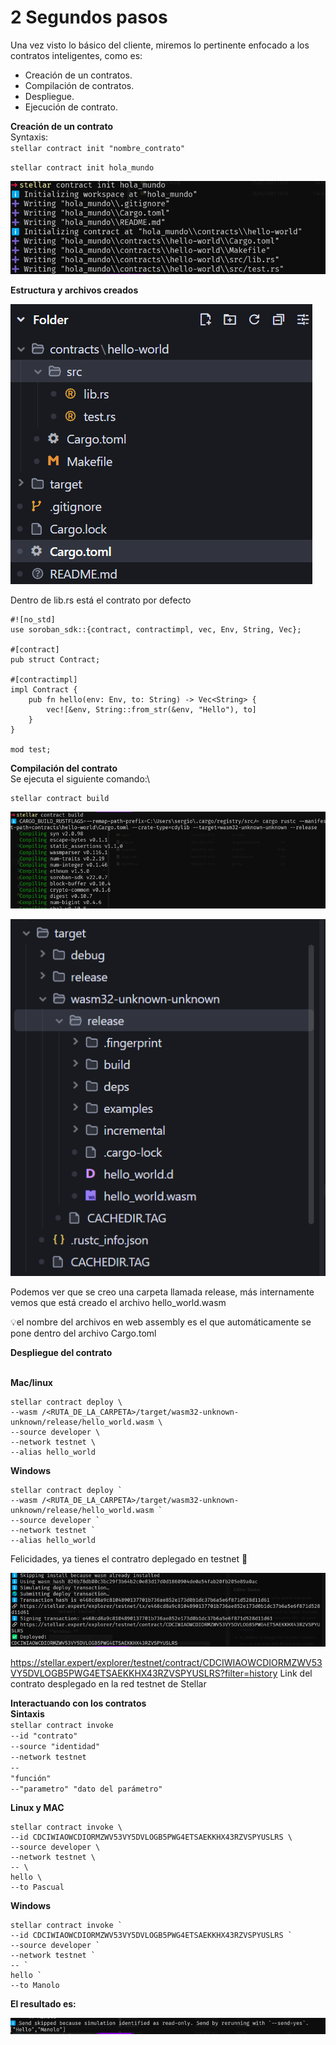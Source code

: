 


# 2️ Segundos pasos



Una vez visto lo básico del cliente, miremos lo pertinente enfocado a los contratos inteligentes, como es:

* Creación de un contratos.
* Compilación de contratos.
* Despliegue.
* Ejecución de contrato.

**Creación de un contrato**\
Syntaxis:\
`stellar contract init "nombre_contrato"`

`stellar contract init hola_mundo`



![1](https://raw.githubusercontent.com/StellarEspanol/Soroban/main/.gitbook/assets/image%20(24).png)

**Estructura y archivos creados**


![2](https://raw.githubusercontent.com/StellarEspanol/Soroban/main/.gitbook/assets/image%20(25).png)



Dentro de lib.rs está el contrato por defecto

```
#![no_std]
use soroban_sdk::{contract, contractimpl, vec, Env, String, Vec};

#[contract]
pub struct Contract;

#[contractimpl]
impl Contract {
    pub fn hello(env: Env, to: String) -> Vec<String> {
        vec![&env, String::from_str(&env, "Hello"), to]
    }
}

mod test;
```

**Compilación del contrato**\
Se ejecuta el siguiente comando:\




```
stellar contract build
```

![3](https://raw.githubusercontent.com/StellarEspanol/Soroban/main/.gitbook/assets/image%20(26).png)


![4](https://raw.githubusercontent.com/StellarEspanol/Soroban/main/.gitbook/assets/image%20(27).png)



Podemos ver que se creo una carpeta llamada release, más internamente vemos que está creado el archivo hello\_world.wasm

💡el nombre del archivos en web assembly es el que automáticamente se pone dentro del archivo Cargo.toml

**Despliegue del contrato**

\
**Mac/linux**

```
stellar contract deploy \
--wasm /<RUTA_DE_LA_CARPETA>/target/wasm32-unknown-unknown/release/hello_world.wasm \
--source developer \
--network testnet \
--alias hello_world
```

**Windows**

```
stellar contract deploy `
--wasm /<RUTA_DE_LA_CARPETA>/target/wasm32-unknown-unknown/release/hello_world.wasm `
--source developer `
--network testnet `
--alias hello_world
```



Felicidades, ya tienes el contratro deplegado en testnet 🥳


![5](https://raw.githubusercontent.com/StellarEspanol/Soroban/main/.gitbook/assets/image%20(28).png)



https://stellar.expert/explorer/testnet/contract/CDCIWIAOWCDIORMZWV53VY5DVLOGB5PWG4ETSAEKKHX43RZVSPYUSLRS?filter=history 
Link del contrato desplegado en la red testnet de Stellar


**Interactuando con los contratos**\
**Sintaxis**\
`stellar contract invoke`\
`--id "contrato"`\
`--source "identidad"`\
`--network testnet`\
`--`\
`"función"`\
`--"parametro" "dato del parámetro"`

**Linux y MAC**

```
stellar contract invoke \
--id CDCIWIAOWCDIORMZWV53VY5DVLOGB5PWG4ETSAEKKHX43RZVSPYUSLRS \
--source developer \
--network testnet \
-- \
hello \
--to Pascual
```

**Windows**

```
stellar contract invoke `
--id CDCIWIAOWCDIORMZWV53VY5DVLOGB5PWG4ETSAEKKHX43RZVSPYUSLRS `
--source developer `
--network testnet `
-- `
hello `
--to Manolo
```



**El resultado es:**




![5](https://raw.githubusercontent.com/StellarEspanol/Soroban/main/.gitbook/assets/image%20(29).png)

